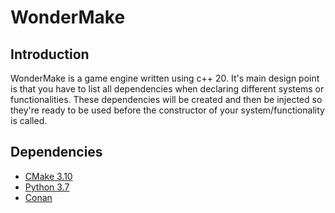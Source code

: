 # WonderMake

## Introduction
WonderMake is a game engine written using c++ 20. It's main design point is that you have to list all dependencies when declaring different systems or functionalities. These dependencies will be created and then be injected so they're ready to be used before the constructor of your system/functionality is called.

## Dependencies
- [CMake 3.10](https://cmake.org/)
- [Python 3.7](https://www.python.org/)
- [Conan](https://conan.io/)
